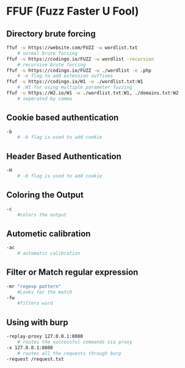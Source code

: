 # FFUF (Fuzz Faster U Fool)

## Directory brute forcing

```bash
ffuf -u https://website.com/FUZZ -w wordlist.txt
    # normal brute forcing
ffuf -u https://codingo.io/FUZZ -w wordlist -recursion
    # recursive brute forcing
ffuf -u https://codingo.io/FUZZ -w ./wordlist -e .php
    # -e flag to add extension suffixes
ffuf -u https://codingo.io/W1 -w ./wordlist.txt:W1
    # :W1 for using multiple parameter fuzzing
ffuf -u https://W2.io/W1 -w ./wordlist.txt:W1, ./domains.txt:W2
    # seperated by comma

```

## Cookie based authentication

```bash
-b
    # -b flag is used to add cookie
```

## Header Based Authentication

```bash
-H
    # -b flag is used to add cookie
```

## Coloring the Output

```bash
-c
    #colors the output
```

## Autometic calibration

```bash
-ac
    # automatic calibration
```

## Filter or Match regular expression

```bash
-mr "regexp pattern"
    #Looks for the match
-fw
    #filters word
```

## Using with burp

```bash
-replay-proxy 127.0.0.1:8080
    # routes the successful commands via proxy
-x 127.0.0.1:8080
    # routes all the requests through burp
-request /request.txt
```
